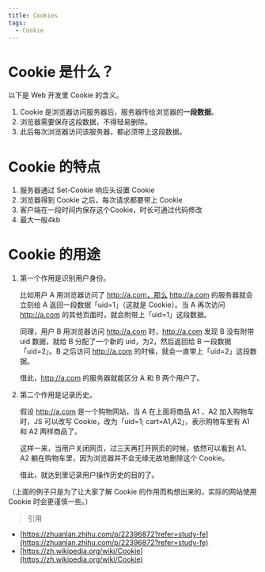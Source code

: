 ```yaml
---
title: Cookies
tags:
  - Cookie
---
```


# Cookie 是什么？

以下是 Web 开发里 Cookie 的含义。

1. Cookie 是浏览器访问服务器后，服务器传给浏览器的**一段数据**。
2. 浏览器需要保存这段数据，不得轻易删除。
3. 此后每次浏览器访问该服务器，都必须带上这段数据。
<!-- more -->

# Cookie 的特点
1. 服务器通过 Set-Cookie 响应头设置 Cookie
2. 浏览器得到 Cookie 之后，每次请求都要带上 Cookie
3. 客户端在一段时间内保存这个Cookie，时长可通过代码修改
4. 最大一般4kb

# Cookie 的用途

1. 第一个作用是识别用户身份。

    比如用户 A 用浏览器访问了 http://a.com，那么 http://a.com 的服务器就会立刻给 A 返回一段数据「uid=1」（这就是 Cookie）。当 A 再次访问 http://a.com 的其他页面时，就会附带上「uid=1」这段数据。

    同理，用户 B 用浏览器访问 http://a.com 时，http://a.com 发现 B 没有附带 uid 数据，就给 B 分配了一个新的 uid，为2，然后返回给 B 一段数据「uid=2」。B 之后访问 http://a.com 的时候，就会一直带上「uid=2」这段数据。

    借此，http://a.com 的服务器就能区分 A 和 B 两个用户了。

2. 第二个作用是记录历史。

    假设 http://a.com 是一个购物网站，当 A 在上面将商品 A1 、A2 加入购物车时，JS 可以改写 Cookie，改为「uid=1; cart=A1,A2」，表示购物车里有 A1 和 A2 两样商品了。

    这样一来，当用户关闭网页，过三天再打开网页的时候，依然可以看到 A1、A2 躺在购物车里，因为浏览器并不会无缘无故地删除这个 Cookie。

    借此，就达到里记录用户操作历史的目的了。

（上面的例子只是为了让大家了解 Cookie 的作用而构想出来的，实际的网站使用 Cookie 时会更谨慎一些。）

> 引用
 -  [https://zhuanlan.zhihu.com/p/22396872?refer=study-fe](https://zhuanlan.zhihu.com/p/22396872?refer=study-fe)
 - [https://zh.wikipedia.org/wiki/Cookie](https://zh.wikipedia.org/wiki/Cookie)